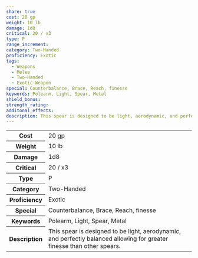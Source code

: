 ```yaml
---
share: true
cost: 20 gp
weight: 10 lb
damage: 1d8
critical: 20 / x3
type: P
range_increment: 
category: Two-Handed
proficiency: Exotic
tags:
  - Weapons
  - Melee
  - Two-Handed
  - Exotic-Weapon
special: Counterbalance, Brace, Reach, finesse
keywords: Polearm, Light, Spear, Metal
shield_bonus: 
strength_rating: 
additonal_effects: 
description: This spear is designed to be light, aerodynamic, and perfectly balanced allowing for greater finesse than other spears.
---
```

<p><span dir="ltr" style="overflow-x: auto;"><table><tbody><tr><th dir="ltr">Cost</th><td dir="ltr">20 gp</td></tr><tr><th dir="ltr">Weight</th><td dir="ltr">10 lb</td></tr><tr><th dir="ltr">Damage</th><td dir="ltr">1d8</td></tr><tr><th dir="ltr">Critical</th><td dir="ltr">20 / x3</td></tr><tr><th dir="ltr">Type</th><td dir="ltr">P</td></tr><tr><th dir="ltr">Category</th><td dir="ltr">Two-Handed</td></tr><tr><th dir="ltr">Proficiency</th><td dir="ltr">Exotic</td></tr><tr><th dir="ltr">Special</th><td dir="ltr">Counterbalance, Brace, Reach, finesse</td></tr><tr><th dir="ltr">Keywords</th><td dir="ltr">Polearm, Light, Spear, Metal</td></tr><tr><th dir="ltr">Description</th><td dir="ltr">This spear is designed to be light, aerodynamic, and perfectly balanced allowing for greater finesse than other spears.</td></tr></tbody></table></span></p>